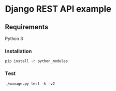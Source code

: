 # Django REST API example

## Requirements
Python 3

### Installation
```
pip install -r python_modules
```
### Test
```
./manage.py test -k -v2
```
